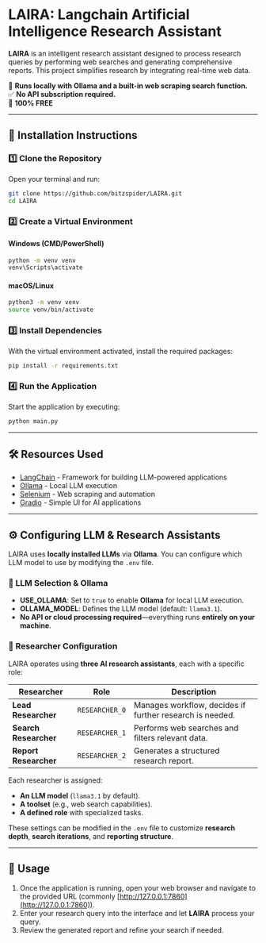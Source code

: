 # LAIRA: Langchain Artificial Intelligence Research Assistant  

**LAIRA** is an intelligent research assistant designed to process research queries by performing web searches and generating comprehensive reports. This project simplifies research by integrating real-time web data.  

🚀 **Runs locally with Ollama and a built-in web scraping search function.**  
✅ **No API subscription required.**  
💯 **100% FREE**  

---

## 📖 Installation Instructions  

### 1️⃣ Clone the Repository  
Open your terminal and run:  
```sh
git clone https://github.com/bitzspider/LAIRA.git  
cd LAIRA
```

### 2️⃣ Create a Virtual Environment  
#### Windows (CMD/PowerShell)  
```sh
python -m venv venv  
venv\Scripts\activate
```
#### macOS/Linux  
```sh
python3 -m venv venv  
source venv/bin/activate
```

### 3️⃣ Install Dependencies  
With the virtual environment activated, install the required packages:  
```sh
pip install -r requirements.txt
```

### 4️⃣ Run the Application  
Start the application by executing:  
```sh
python main.py
```

---

## 🛠️ Resources Used  
- [LangChain](https://python.langchain.com/en/latest/) - Framework for building LLM-powered applications  
- [Ollama](https://ollama.com/) - Local LLM execution  
- [Selenium](https://www.selenium.dev/) - Web scraping and automation  
- [Gradio](https://www.gradio.app/) - Simple UI for AI applications  

---

## ⚙️ Configuring LLM & Research Assistants  

LAIRA uses **locally installed LLMs** via **Ollama**. You can configure which LLM model to use by modifying the `.env` file.

### 🔹 LLM Selection & Ollama  
- **USE_OLLAMA**: Set to `true` to enable **Ollama** for local LLM execution.  
- **OLLAMA_MODEL**: Defines the LLM model (default: `llama3.1`).  
- **No API or cloud processing required**—everything runs **entirely on your machine**.  

### 🔹 Researcher Configuration  
LAIRA operates using **three AI research assistants**, each with a specific role:  

| Researcher | Role | Description |
|------------|------|-------------|
| **Lead Researcher** | `RESEARCHER_0` | Manages workflow, decides if further research is needed. |
| **Search Researcher** | `RESEARCHER_1` | Performs web searches and filters relevant data. |
| **Report Researcher** | `RESEARCHER_2` | Generates a structured research report. |

Each researcher is assigned:  
- **An LLM model** (`llama3.1` by default).  
- **A toolset** (e.g., web search capabilities).  
- **A defined role** with specialized tasks.  

These settings can be modified in the `.env` file to customize **research depth**, **search iterations**, and **reporting structure**.

---

## 📌 Usage  
1. Once the application is running, open your web browser and navigate to the provided URL (commonly [http://127.0.0.1:7860](http://127.0.0.1:7860)).  
2. Enter your research query into the interface and let **LAIRA** process your query.  
3. Review the generated report and refine your search if needed.  

